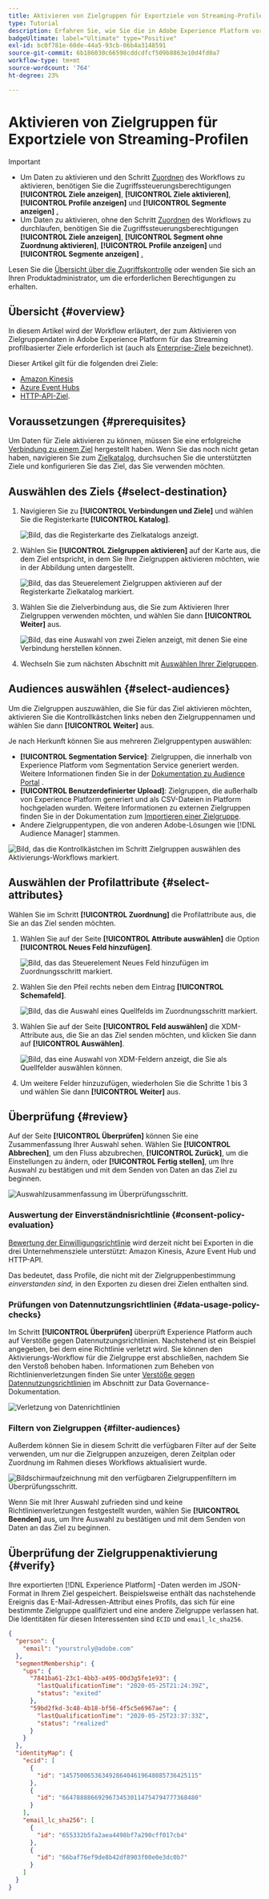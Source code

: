```yaml
---
title: Aktivieren von Zielgruppen für Exportziele von Streaming-Profilen
type: Tutorial
description: Erfahren Sie, wie Sie die in Adobe Experience Platform vorhandenen Zielgruppendaten aktivieren können, indem Sie Zielgruppen an profilbasierte Ziele senden.
badgeUltimate: label="Ultimate" type="Positive"
exl-id: bc0f781e-60de-44a5-93cb-06b4a3148591
source-git-commit: 6b186030c66598cddcdfcf509b8863e10d4fd0a7
workflow-type: tm+mt
source-wordcount: '764'
ht-degree: 23%

---
```



# Aktivieren von Zielgruppen für Exportziele von Streaming-Profilen

>[!IMPORTANT]
> 
> * Um Daten zu aktivieren und den Schritt [Zuordnen](#mapping) des Workflows zu aktivieren, benötigen Sie die Zugriffssteuerungsberechtigungen **[!UICONTROL Ziele anzeigen]**, **[!UICONTROL Ziele aktivieren]**, **[!UICONTROL Profile anzeigen]** und **[!UICONTROL Segmente anzeigen]** [.](/help/access-control/home.md#permissions)
> * Um Daten zu aktivieren, ohne den Schritt [Zuordnen](#mapping) des Workflows zu durchlaufen, benötigen Sie die Zugriffssteuerungsberechtigungen **[!UICONTROL Ziele anzeigen]**, **[!UICONTROL Segment ohne Zuordnung aktivieren]**, **[!UICONTROL Profile anzeigen]** und **[!UICONTROL Segmente anzeigen]** [.](/help/access-control/home.md#permissions)
> 
> Lesen Sie die [Übersicht über die Zugriffskontrolle](/help/access-control/ui/overview.md) oder wenden Sie sich an Ihren Produktadministrator, um die erforderlichen Berechtigungen zu erhalten.

## Übersicht {#overview}

In diesem Artikel wird der Workflow erläutert, der zum Aktivieren von Zielgruppendaten in Adobe Experience Platform für das Streaming profilbasierter Ziele erforderlich ist (auch als [Enterprise-Ziele](/help/destinations/destination-types.md#streaming-profile-export) bezeichnet).

Dieser Artikel gilt für die folgenden drei Ziele:

* [Amazon Kinesis](/help/destinations/catalog/cloud-storage/amazon-kinesis.md)
* [Azure Event Hubs](/help/destinations/catalog/cloud-storage/azure-event-hubs.md)
* [HTTP-API-Ziel](/help/destinations/catalog/streaming/http-destination.md).

## Voraussetzungen {#prerequisites}

Um Daten für Ziele aktivieren zu können, müssen Sie eine erfolgreiche [Verbindung zu einem Ziel](./connect-destination.md) hergestellt haben. Wenn Sie das noch nicht getan haben, navigieren Sie zum [Zielkatalog](../catalog/overview.md), durchsuchen Sie die unterstützten Ziele und konfigurieren Sie das Ziel, das Sie verwenden möchten.

## Auswählen des Ziels {#select-destination}

1. Navigieren Sie zu **[!UICONTROL Verbindungen und Ziele]** und wählen Sie die Registerkarte **[!UICONTROL Katalog]**.

   ![Bild, das die Registerkarte des Zielkatalogs anzeigt.](../assets/ui/activate-streaming-profile-destinations/catalog-tab.png)

1. Wählen Sie **[!UICONTROL Zielgruppen aktivieren]** auf der Karte aus, die dem Ziel entspricht, in dem Sie Ihre Zielgruppen aktivieren möchten, wie in der Abbildung unten dargestellt.

   ![Bild, das das Steuerelement Zielgruppen aktivieren auf der Registerkarte Zielkatalog markiert.](../assets/ui/activate-streaming-profile-destinations/activate-audiences-button.png)

1. Wählen Sie die Zielverbindung aus, die Sie zum Aktivieren Ihrer Zielgruppen verwenden möchten, und wählen Sie dann **[!UICONTROL Weiter]** aus.

   ![Bild, das eine Auswahl von zwei Zielen anzeigt, mit denen Sie eine Verbindung herstellen können.](../assets/ui/activate-streaming-profile-destinations/select-destination.png)

1. Wechseln Sie zum nächsten Abschnitt mit [Auswählen Ihrer Zielgruppen](#select-audiences).

## Audiences auswählen {#select-audiences}

Um die Zielgruppen auszuwählen, die Sie für das Ziel aktivieren möchten, aktivieren Sie die Kontrollkästchen links neben den Zielgruppennamen und wählen Sie dann **[!UICONTROL Weiter]** aus.

Je nach Herkunft können Sie aus mehreren Zielgruppentypen auswählen:

* **[!UICONTROL Segmentation Service]**: Zielgruppen, die innerhalb von Experience Platform vom Segmentation Service generiert werden. Weitere Informationen finden Sie in der [Dokumentation zu Audience Portal](../../segmentation/ui/audience-portal.md) .
* **[!UICONTROL Benutzerdefinierter Upload]**: Zielgruppen, die außerhalb von Experience Platform generiert und als CSV-Dateien in Platform hochgeladen wurden. Weitere Informationen zu externen Zielgruppen finden Sie in der Dokumentation zum [Importieren einer Zielgruppe](../../segmentation/ui/audience-portal.md#import-audience).
* Andere Zielgruppentypen, die von anderen Adobe-Lösungen wie [!DNL Audience Manager] stammen.

![Bild, das die Kontrollkästchen im Schritt Zielgruppen auswählen des Aktivierungs-Workflows markiert.](../assets/ui/activate-streaming-profile-destinations/select-audiences.png)

## Auswählen der Profilattribute {#select-attributes}

Wählen Sie im Schritt **[!UICONTROL Zuordnung]** die Profilattribute aus, die Sie an das Ziel senden möchten.

1. Wählen Sie auf der Seite **[!UICONTROL Attribute auswählen]** die Option **[!UICONTROL Neues Feld hinzufügen]**.

   ![Bild, das das Steuerelement Neues Feld hinzufügen im Zuordnungsschritt markiert.](../assets/ui/activate-streaming-profile-destinations/add-new-field.png)

1. Wählen Sie den Pfeil rechts neben dem Eintrag **[!UICONTROL Schemafeld]**.

   ![Bild, das die Auswahl eines Quellfelds im Zuordnungsschritt markiert.](../assets/ui/activate-streaming-profile-destinations/select-schema-field.png)

1. Wählen Sie auf der Seite **[!UICONTROL Feld auswählen]** die XDM-Attribute aus, die Sie an das Ziel senden möchten, und klicken Sie dann auf **[!UICONTROL Auswählen]**.

   ![Bild, das eine Auswahl von XDM-Feldern anzeigt, die Sie als Quellfelder auswählen können.](../assets/ui/activate-streaming-profile-destinations/target-field-page.png)

1. Um weitere Felder hinzuzufügen, wiederholen Sie die Schritte 1 bis 3 und wählen Sie dann **[!UICONTROL Weiter]** aus.

## Überprüfung {#review}

Auf der Seite **[!UICONTROL Überprüfen]** können Sie eine Zusammenfassung Ihrer Auswahl sehen. Wählen Sie **[!UICONTROL Abbrechen]**, um den Fluss abzubrechen, **[!UICONTROL Zurück]**, um die Einstellungen zu ändern, oder **[!UICONTROL Fertig stellen]**, um Ihre Auswahl zu bestätigen und mit dem Senden von Daten an das Ziel zu beginnen.

![Auswahlzusammenfassung im Überprüfungsschritt.](../assets/ui/activate-streaming-profile-destinations/review.png)

### Auswertung der Einverständnisrichtlinie {#consent-policy-evaluation}

[Bewertung der Einwilligungsrichtlinie](/help/data-governance/enforcement/auto-enforcement.md#consent-policy-evaluation) wird derzeit nicht bei Exporten in die drei Unternehmensziele unterstützt: Amazon Kinesis, Azure Event Hub und HTTP-API.

Das bedeutet, dass Profile, die nicht mit der Zielgruppenbestimmung *einverstanden sind,* in den Exporten zu diesen drei Zielen enthalten sind.

<!--

If your organization purchased **Adobe Healthcare Shield** or **Adobe Privacy & Security Shield**, select **[!UICONTROL View applicable consent policies]** to see which consent policies are applied and how many profiles are included in the activation as a result of them. Read about [consent policy evaluation](/help/data-governance/enforcement/auto-enforcement.md#consent-policy-evaluation) for more information.

-->

### Prüfungen von Datennutzungsrichtlinien {#data-usage-policy-checks}

Im Schritt **[!UICONTROL Überprüfen]** überprüft Experience Platform auch auf Verstöße gegen Datennutzungsrichtlinien. Nachstehend ist ein Beispiel angegeben, bei dem eine Richtlinie verletzt wird. Sie können den Aktivierungs-Workflow für die Zielgruppe erst abschließen, nachdem Sie den Verstoß behoben haben. Informationen zum Beheben von Richtlinienverletzungen finden Sie unter [Verstöße gegen Datennutzungsrichtlinien](/help/data-governance/enforcement/auto-enforcement.md#data-usage-violation) im Abschnitt zur Data Governance-Dokumentation.

![Verletzung von Datenrichtlinien](../assets/common/data-policy-violation.png)

### Filtern von Zielgruppen {#filter-audiences}

Außerdem können Sie in diesem Schritt die verfügbaren Filter auf der Seite verwenden, um nur die Zielgruppen anzuzeigen, deren Zeitplan oder Zuordnung im Rahmen dieses Workflows aktualisiert wurde.

![Bildschirmaufzeichnung mit den verfügbaren Zielgruppenfiltern im Überprüfungsschritt.](../assets/ui/activate-streaming-profile-destinations/filter-audiences-review-step.gif)

Wenn Sie mit Ihrer Auswahl zufrieden sind und keine Richtlinienverletzungen festgestellt wurden, wählen Sie **[!UICONTROL Beenden]** aus, um Ihre Auswahl zu bestätigen und mit dem Senden von Daten an das Ziel zu beginnen.

## Überprüfung der Zielgruppenaktivierung {#verify}

Ihre exportierten [!DNL Experience Platform] -Daten werden im JSON-Format in Ihrem Ziel gespeichert. Beispielsweise enthält das nachstehende Ereignis das E-Mail-Adressen-Attribut eines Profils, das sich für eine bestimmte Zielgruppe qualifiziert und eine andere Zielgruppe verlassen hat. Die Identitäten für diesen Interessenten sind `ECID` und `email_lc_sha256`.

```json
{
  "person": {
    "email": "yourstruly@adobe.com"
  },
  "segmentMembership": {
    "ups": {
      "7841ba61-23c1-4bb3-a495-00d3g5fe1e93": {
        "lastQualificationTime": "2020-05-25T21:24:39Z",
        "status": "exited"
      },
      "59bd2fkd-3c48-4b18-bf56-4f5c5e6967ae": {
        "lastQualificationTime": "2020-05-25T23:37:33Z",
        "status": "realized"
      }
    }
  },
  "identityMap": {
    "ecid": [
      {
        "id": "14575006536349286404619648085736425115"
      },
      {
        "id": "66478888669296734530114754794777368480"
      }
    ],
    "email_lc_sha256": [
      {
        "id": "655332b5fa2aea4498bf7a290cff017cb4"
      },
      {
        "id": "66baf76ef9de8b42df8903f00e0e3dc0b7"
      }
    ]
  }
}
```
